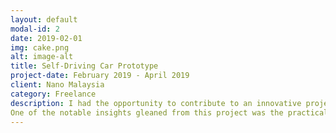 ```yaml
---
layout: default
modal-id: 2
date: 2019-02-01
img: cake.png
alt: image-alt
title: Self-Driving Car Prototype
project-date: February 2019 - April 2019
client: Nano Malaysia
category: Freelance
description: I had the opportunity to contribute to an innovative project centered around the development of a self-driving car prototype in collaboration with the esteemed team known as Enermag. Within this project, my primary responsibility encompassed overseeing the computer vision tasks. Notably, during this time, I had the privilege of gaining hands-on experience by being inside a self-driving car, fine-tuning the lane and object detection algorithms that were under my purview.
One of the notable insights gleaned from this project was the practical application of the Kalman Filter algorithm. This algorithm proved invaluable in mitigating the challenges posed by sudden spikes in readings from the lane detection algorithm, which in turn led to abrupt steering angle adjustments within short timeframes. By integrating the Kalman Filter algorithm, we were able to significantly enhance the smoothness and stability of the car's steering based on the outputs of the lane detection system.
---
```

